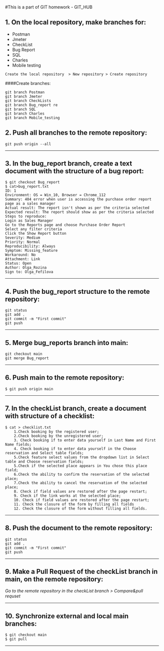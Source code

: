 #This is a part of GIT homework - GIT_HUB
## 1. On the local repository, make branches for:
- Postman
- Jmeter
- CheckList
- Bug Report
- SQL
- Charles
- Mobile testing
```
Create the local repository  > New repository > Create repository
```
####Create branches:
```
git branch Postman
git branch Jmeter
git branch CheckLists
git branch Bug_report re
git branch SQL
git branch Charles
git branch Mobile_testing
```
## 2. Push all branches to the remote repository:
```
git push origin --all
```
***
## 3. In the bug_report branch, create a text document with the structure of a bug report:
```
$ git checkout Bug_report
$ cat>bug_report.txt
ID: 1
Environment: OS = Win_10, Browser = Chrome_112
Summary: 404 error when user is accessing the purchase order report page as a sales manager
Actual result: The report isn't shown as per the criteria selected
Expected result: The report should show as per the criteria selected
Steps to reproduce:
Login as Sales Manager
Go to the Reports page and choose Purchase Order Report
Select any filter criteria
Click the Show Report button
Severity: Medium
Priority: Normal
Reproducibility: Always
Symptom: Missing_feature
Workaround: No
Attachment: Link
Status: Open
Author: Olga_Rozina
Sign to: Olga_Fefilova
```
***
## 4. Push the bug_report structure to the remote repository:
```
git status
git add .
git commit -m "First commit"
git push
```
***
## 5. Merge bug_reports branch into main:
```
git checkout main
git merge Bug_report
```
***
## 6. Push main to the remote repository:
```
$ git push origin main
```
***
## 7. In the checkList branch, create a document with structure of a checklist:
```
$ cat > checklist.txt
    1.Check booking by the registered user;
    2.Check booking by the unregistered user;
    3. Check booking if to enter data yourself in Last Name and First Name fields;
    4. Check booking if to enter data yourself in the Choose reservation and Select table fields;
    5.Check feature select values from the dropdown list in Select table and Choose reservation fields;
    5.Check if the selected place appears in You chose this place field;
    6.Check the ability to confirm the reservation of the selected place;
    7.Check the ability to cancel the reservation of the selected place;
    8. Check if field values are restored after the page restart;
    9. Check if the link works at the selected place;
    10. Check if field values are restored after the page restart;
    11. Check the closure of the form by filling all fields
    12. Check the closure of the form without filling all fields.
```
***
## 8. Push the document to the remote repository:
```
git status
git add .
git commit -m "First commit"
git push
```
***
## 9. Make a Pull Request of the checkList branch in main, on the remote repository:
*Go to the remote repository in the checkList branch > Compare&pull requset*
***
## 10. Synchronize external and local main branches:
```
$ git checkout main
$ git pull
```
***
